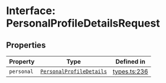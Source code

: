 # Interface: PersonalProfileDetailsRequest

## Properties

| Property | Type | Defined in |
| ------ | ------ | ------ |
| `personal` | [`PersonalProfileDetails`](/docs/packages/sdk/interfaces/PersonalProfileDetails.md) | [types.ts:236](https://github.com/monerium/js-monorepo/blob/main/packages/sdk/src/types.ts#L236) |
